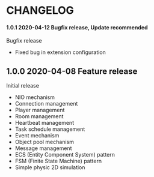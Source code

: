 # CHANGELOG

#### 1.0.1 2020-04-12 Bugfix release, Update recommended
Bugfix release
- Fixed bug in extension configuration

## 1.0.0 2020-04-08 Feature release
Initial release
- NIO mechanism
- Connection management
- Player management
- Room management
- Heartbeat management
- Task schedule management
- Event mechanism
- Object pool mechanism
- Message management
- ECS (Entity Component System) pattern
- FSM (Finite State Machine) pattern
- Simple physic 2D simulation
